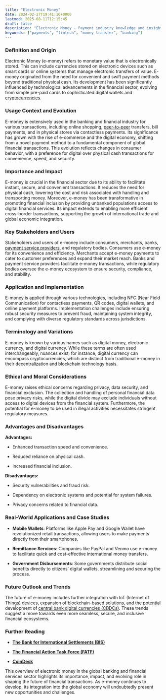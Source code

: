 ```yaml
---
title: "Electronic Money"
date: 2024-02-27T19:41:10+0000
lastmod: 2025-08-11T12:15:45
draft: false
description: "Electronic Money - Payment industry knowledge and insights"
keywords: ["payments", "fintech", "money transfer", "banking"]
---
```


### Definition and Origin

Electronic Money (e-money) refers to monetary value that is electronically stored. This can include currencies stored on electronic devices such as smart cards or online systems that manage electronic transfers of value. E-money originated from the need for convenient and swift payment methods beyond traditional physical cash. Its development has been significantly influenced by technological advancements in the financial sector, evolving from simple pre-paid cards to sophisticated digital wallets and [cryptocurrencies](https://faisalkhanllc.xyz/resources/payments-wiki/c/cryptocurrency/).

### Usage Context and Evolution

E-money is extensively used in the banking and financial industry for various transactions, including online shopping, [peer-to-peer](https://faisalkhanllc.xyz/resources/payments-wiki/p/peer-to-peer-p2p/) transfers, bill payments, and in physical stores via contactless payments. Its significance has grown with the rise of e-commerce and the digital economy, shifting from a novel payment method to a fundamental component of global financial transactions. This evolution reflects changes in consumer behavior, with a preference for digital over physical cash transactions for convenience, speed, and security.

### Importance and Impact

E-money is crucial in the financial sector due to its ability to facilitate instant, secure, and convenient transactions. It reduces the need for physical cash, lowering the cost and risk associated with handling and transporting money. Moreover, e-money has been transformative in promoting financial inclusion by providing unbanked populations access to digital financial services. Its impact extends to enabling more efficient cross-border transactions, supporting the growth of international trade and global economic integration.

### Key Stakeholders and Users

Stakeholders and users of e-money include consumers, merchants, banks, [payment service providers](https://faisalkhanllc.xyz/resources/payments-wiki/p/payment-service-provider-psp/), and regulatory bodies. Consumers use e-money for its convenience and efficiency. Merchants accept e-money payments to cater to customer preferences and expand their market reach. Banks and payment service providers facilitate e-money transactions, while regulatory bodies oversee the e-money ecosystem to ensure security, compliance, and stability.

### Application and Implementation

E-money is applied through various technologies, including NFC (Near Field Communication) for contactless payments, QR codes, digital wallets, and online payment platforms. Implementation challenges include ensuring robust security measures to prevent fraud, maintaining system integrity, and complying with diverse regulatory standards across jurisdictions.

### Terminology and Variations

E-money is known by various names such as digital money, electronic currency, and digital currency. While these terms are often used interchangeably, nuances exist; for instance, digital currency can encompass cryptocurrencies, which are distinct from traditional e-money in their decentralization and blockchain technology basis.

### Ethical and Moral Considerations

E-money raises ethical concerns regarding privacy, data security, and financial exclusion. The collection and handling of personal financial data pose privacy risks, while the digital divide may exclude individuals without access to digital devices from the financial system. Furthermore, the potential for e-money to be used in illegal activities necessitates stringent regulatory measures.

### Advantages and Disadvantages

**Advantages:**

- Enhanced transaction speed and convenience.

- Reduced reliance on physical cash.

- Increased financial inclusion.

**Disadvantages:**

- Security vulnerabilities and fraud risk.

- Dependency on electronic systems and potential for system failures.

- Privacy concerns related to financial data.

### Real-World Applications and Case Studies

- **Mobile Wallets**: Platforms like Apple Pay and Google Wallet have revolutionized retail transactions, allowing users to make payments directly from their smartphones.

- **Remittance Services**: Companies like PayPal and Venmo use e-money to facilitate quick and cost-effective international money transfers.

- **Government Disbursements**: Some governments distribute social benefits directly to citizens’ digital wallets, streamlining and securing the process.

### Future Outlook and Trends

The future of e-money includes further integration with IoT (Internet of Things) devices, expansion of blockchain-based solutions, and the potential development of [central bank digital currencies (CBDCs)](https://faisalkhan.com/solutions/cryptocurrency/central-bank-digital-currencies-cbdcs/). These trends suggest a move towards even more seamless, secure, and inclusive financial ecosystems.

### Further Reading

- **[The Bank for International Settlements (BIS)](https://www.bis.org)**

- **[The Financial Action Task Force (FATF)](https://www.fatf-gafi.org)**

- [**CoinDesk**](https://www.coindesk.com)

This overview of electronic money in the global banking and financial services sector highlights its importance, impact, and evolving role in shaping the future of financial transactions. As e-money continues to develop, its integration into the global economy will undoubtedly present new opportunities and challenges.